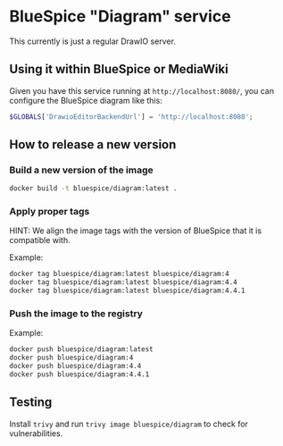 # BlueSpice "Diagram" service

This currently is just a regular DrawIO server.

## Using it within BlueSpice or MediaWiki

Given you have this service running at `http://localhost:8080/`, you can configure the BlueSpice diagram like this:

```php
$GLOBALS['DrawioEditorBackendUrl'] = 'http://localhost:8080';
```

## How to release a new version

### Build a new version of the image
```sh
docker build -t bluespice/diagram:latest .
```

### Apply proper tags
HINT: We align the image tags with the version of BlueSpice that it is compatible with.

Example:
```sh
docker tag bluespice/diagram:latest bluespice/diagram:4
docker tag bluespice/diagram:latest bluespice/diagram:4.4
docker tag bluespice/diagram:latest bluespice/diagram:4.4.1
```

### Push the image to the registry
Example:
```sh
docker push bluespice/diagram:latest
docker push bluespice/diagram:4
docker push bluespice/diagram:4.4
docker push bluespice/diagram:4.4.1
```

## Testing
Install `trivy` and run `trivy image bluespice/diagram` to check for vulnerabilities.